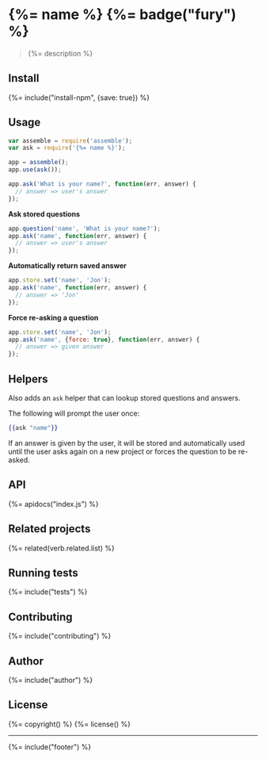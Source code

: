 # {%= name %} {%= badge("fury") %}

> {%= description %}

## Install
{%= include("install-npm", {save: true}) %}

## Usage

```js
var assemble = require('assemble');
var ask = require('{%= name %}');

app = assemble();
app.use(ask());

app.ask('What is your name?', function(err, answer) {
  // answer => user's answer
});
```

**Ask stored questions**

```js
app.question('name', 'What is your name?');
app.ask('name', function(err, answer) {
  // answer => user's answer
});
```

**Automatically return saved answer**

```js
app.store.set('name', 'Jon');
app.ask('name', function(err, answer) {
  // answer => 'Jon'
});
```

**Force re-asking a question**

```js
app.store.set('name', 'Jon');
app.ask('name', {force: true}, function(err, answer) {
  // answer => given answer
});
```

## Helpers

Also adds an `ask` helper that can lookup stored questions and answers.

The following will prompt the user once:

```hbs
{{ask "name"}}
```
If an answer is given by the user, it will be stored and automatically used until the user asks again on a new project or forces the question to be re-asked.


## API
{%= apidocs("index.js") %}

## Related projects
{%= related(verb.related.list) %}  

## Running tests
{%= include("tests") %}

## Contributing
{%= include("contributing") %}

## Author
{%= include("author") %}

## License
{%= copyright() %}
{%= license() %}

***

{%= include("footer") %}
